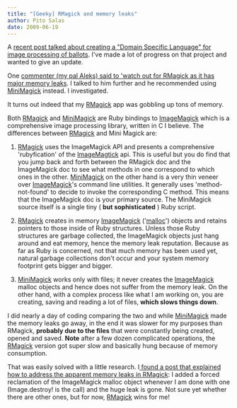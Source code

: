 ```yaml
---
title: "[Geeky] RMagick and memory leaks"
author: Pito Salas
date: 2009-06-19
---
```




A [recent post talked about creating a "Domain Specific Language" for image
processing of ballots](</2009/06/02/geeky-a-dsl-for-image-analysis/>). I've
made a lot of progress on that project and wanted to give an update.

One [commenter (my pal Aleks) said to 'watch out for RMagick as it has major
memory leaks](</2009/06/02/geeky-a-dsl-for-image-analysis/#comment-59728>). I
talked to him further and he recommended using
[MiniMagick](<http://github.com/probablycorey/mini_magick/tree/master>)
instead. I investigated.

It turns out indeed that my [RMagick](<http://rmagick.rubyforge.org/>) app was
gobbling up tons of memory.

Both [RMagick](<http://rmagick.rubyforge.org/>) and
[MiniMagick](<http://github.com/probablycorey/mini_magick/tree/master>) are
Ruby bindings to [ImageMagick](<http://www.imagemagick.org/script/index.php>)
which is a comprehensive image processing library, written in C I believe. The
differences between [RMagick](<http://rmagick.rubyforge.org/>) and Mini Magick
are:

  1. [RMagick](<http://rmagick.rubyforge.org/>) uses the ImageMagick API and presents a comprehensive 'rubyfication' of the [ImageMagtick](<http://www.imagemagick.org/script/index.php>) api. This is useful but you do find that you jump back and forth between the RMagick doc and the ImageMagick doc to see what methods in one correspond to which ones in the other. [MiniMagick](<http://github.com/probablycorey/mini_magick/tree/master>) on the other hand is a very thin veneer over [ImageMagick](<http://www.imagemagick.org/script/index.php>)'s command line utilities. It generally uses 'method-not-found' to decide to invoke the corresponding C method. This means that the ImageMagick doc is your primary source. The MiniMagick source itself is a single tiny ( **but sophisticated** ) Ruby script.

  2. [RMagick](<http://rmagick.rubyforge.org/>) creates in memory [ImageMagick](<http://www.imagemagick.org/script/index.php>) ('[malloc](<http://en.wikipedia.org/wiki/Malloc>)') objects and retains pointers to those inside of Ruby structures. Unless those Ruby structures are garbage collected, the ImageMagick objects just hang around and eat memory, hence the memory leak reputation. Because as far as Ruby is concerned, not that much memory has been used yet, natural garbage collections don't occur and your system memory footprint gets bigger and bigger.

  3. [MiniMagick](<http://github.com/probablycorey/mini_magick/tree/master>) works only with files; it never creates the [ImageMagick](<http://www.imagemagick.org/script/index.php>) malloc objects and hence does not suffer from the memory leak. On the other hand, with a complex process like what I am working on, you are creating, saving and reading a lot of files, **which slows things down**.

I did nearly a day of coding comparing the two and while
[MiniMagick](<http://github.com/probablycorey/mini_magick/tree/master>) made
the memory leaks go away, in the end it was slower for my purposes than
RMagick, **probably due to the files** that were constantly being created,
opened and saved. **Note** after a few dozen complicated operations, the
[RMagick](<http://rmagick.rubyforge.org/>) version got super slow and
basically hung because of memory consumption.

That was easily solved with a little research. I[ found a post that explained
how to address the apparent memory leaks in
RMagick](<http://rubyforge.org/forum/forum.php?thread_id=1374&forum_id=1618>):
I added a forced reclamation of the ImageMagick malloc object whenever I am
done with one (Image.destroy! is the call) and the huge leak is gone. Not sure
yet whether there are other ones, but for now,
[RMagick](<http://rmagick.rubyforge.org/>) wins for me!


